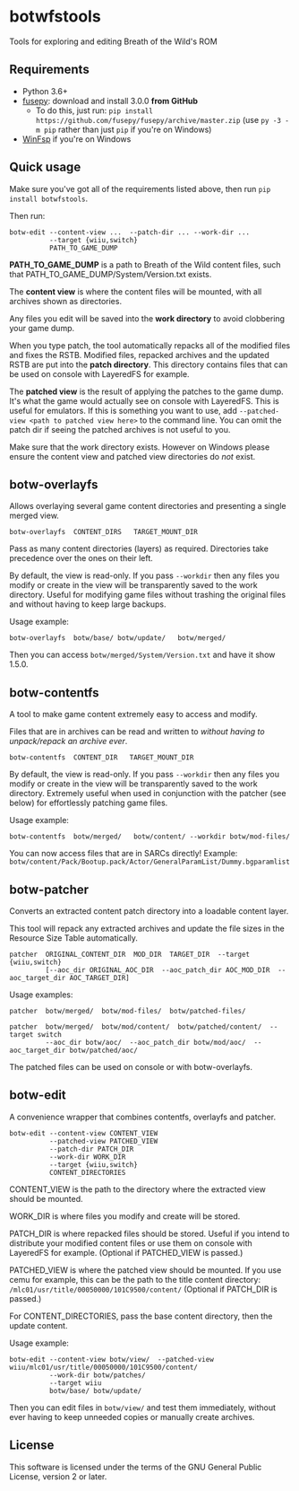 # botwfstools

Tools for exploring and editing Breath of the Wild's ROM

## Requirements
* Python 3.6+
* [fusepy](https://github.com/fusepy/fusepy): download and install 3.0.0 **from GitHub**
  * To do this, just run: `pip install https://github.com/fusepy/fusepy/archive/master.zip` (use `py -3 -m pip` rather than just `pip` if you're on Windows)
* [WinFsp](http://www.secfs.net/winfsp/download/) if you're on Windows

## Quick usage

Make sure you've got all of the requirements listed above, then run `pip install botwfstools`.

Then run:

    botw-edit --content-view ...  --patch-dir ... --work-dir ...
              --target {wiiu,switch}
              PATH_TO_GAME_DUMP

**PATH_TO_GAME_DUMP** is a path to Breath of the Wild content files,
such that PATH_TO_GAME_DUMP/System/Version.txt exists.

The **content view** is where the content files will be mounted,
with all archives shown as directories.

Any files you edit will be saved into the **work directory** to avoid clobbering your game dump.

When you type patch, the tool automatically repacks all of the modified files and fixes the RSTB.
Modified files, repacked archives and the updated RSTB are put into the **patch directory**.
This directory contains files that can be used on console with LayeredFS for example.

The **patched view** is the result of applying the patches to the game dump.
It's what the game would actually see on console with LayeredFS. This is useful for emulators.
If this is something you want to use, add `--patched-view <path to patched view here>`
to the command line. You can omit the patch dir if seeing the patched archives is not useful to you.

Make sure that the work directory exists. However on Windows please ensure the content view
and patched view directories do *not* exist.

## botw-overlayfs

Allows overlaying several game content directories and presenting a single merged view.

    botw-overlayfs  CONTENT_DIRS   TARGET_MOUNT_DIR

Pass as many content directories (layers) as required.
Directories take precedence over the ones on their left.

By default, the view is read-only. If you pass `--workdir` then any files you modify or create
in the view will be transparently saved to the work directory. Useful for modifying game files
without trashing the original files and without having to keep large backups.

Usage example:

    botw-overlayfs  botw/base/ botw/update/   botw/merged/

Then you can access `botw/merged/System/Version.txt` and have it show 1.5.0.

## botw-contentfs

A tool to make game content extremely easy to access and modify.

Files that are in archives can be read and written to
*without having to unpack/repack an archive ever*.

    botw-contentfs  CONTENT_DIR   TARGET_MOUNT_DIR

By default, the view is read-only. If you pass `--workdir` then any files you modify or create
in the view will be transparently saved to the work directory. Extremely useful when used
in conjunction with the patcher (see below) for effortlessly patching game files.

Usage example:

    botw-contentfs  botw/merged/   botw/content/ --workdir botw/mod-files/

You can now access files that are in SARCs directly! Example: `botw/content/Pack/Bootup.pack/Actor/GeneralParamList/Dummy.bgparamlist`

## botw-patcher

Converts an extracted content patch directory into a loadable content layer.

This tool will repack any extracted archives and update the file sizes
in the Resource Size Table automatically.

    patcher  ORIGINAL_CONTENT_DIR  MOD_DIR  TARGET_DIR  --target {wiiu,switch}
             [--aoc_dir ORIGINAL_AOC_DIR  --aoc_patch_dir AOC_MOD_DIR  --aoc_target_dir AOC_TARGET_DIR]

Usage examples:

    patcher  botw/merged/  botw/mod-files/  botw/patched-files/
	
	patcher  botw/merged/  botw/mod/content/  botw/patched/content/  --target switch
			 --aoc_dir botw/aoc/  --aoc_patch_dir botw/mod/aoc/  --aoc_target_dir botw/patched/aoc/

The patched files can be used on console or with botw-overlayfs.

## botw-edit

A convenience wrapper that combines contentfs, overlayfs and patcher.

    botw-edit --content-view CONTENT_VIEW
              --patched-view PATCHED_VIEW
              --patch-dir PATCH_DIR
              --work-dir WORK_DIR
              --target {wiiu,switch}
              CONTENT_DIRECTORIES

CONTENT_VIEW is the path to the directory where the extracted view should be mounted.

WORK_DIR is where files you modify and create will be stored.

PATCH_DIR is where repacked files should be stored. Useful if you intend to distribute
your modified content files or use them on console with LayeredFS for example.
(Optional if PATCHED_VIEW is passed.)

PATCHED_VIEW is where the patched view should be mounted. If you use cemu for example,
this can be the path to the title content directory: `/mlc01/usr/title/00050000/101C9500/content/`
(Optional if PATCH_DIR is passed.)

For CONTENT_DIRECTORIES, pass the base content directory, then the update content.

Usage example:

    botw-edit --content-view botw/view/  --patched-view wiiu/mlc01/usr/title/00050000/101C9500/content/
              --work-dir botw/patches/
              --target wiiu
              botw/base/ botw/update/

Then you can edit files in `botw/view/` and test them immediately, without ever having to keep
unneeded copies or manually create archives.

## License

This software is licensed under the terms of the GNU General Public License, version 2 or later.
